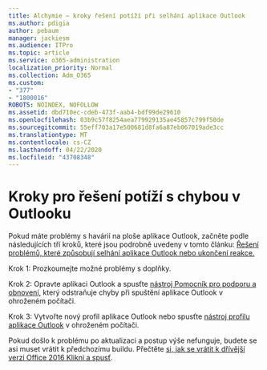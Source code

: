 ```yaml
---
title: Alchymie – kroky řešení potíží při selhání aplikace Outlook
ms.author: pdigia
author: pebaum
manager: jackiesm
ms.audience: ITPro
ms.topic: article
ms.service: o365-administration
localization_priority: Normal
ms.collection: Adm_O365
ms.custom:
- "377"
- "1800016"
ROBOTS: NOINDEX, NOFOLLOW
ms.assetid: dbd710ec-cdeb-473f-aab4-bdf99de29610
ms.openlocfilehash: 03b9c57f8254aea779929135ae45857c799f50de
ms.sourcegitcommit: 55eff703a17e500681d8fa6a87eb067019ade3cc
ms.translationtype: MT
ms.contentlocale: cs-CZ
ms.lasthandoff: 04/22/2020
ms.locfileid: "43708348"
---
```

# <a name="outlook-crash-troubleshooting-steps"></a>Kroky pro řešení potíží s chybou v Outlooku

Pokud máte problémy s havárií na ploše aplikace Outlook, začněte podle následujících tří kroků, které jsou podrobně uvedeny v tomto článku: [Řešení problémů, které způsobují selhání aplikace Outlook nebo ukončení reakce.](https://docs.microsoft.com/exchange/troubleshoot/outlook-crashes/crash-issues)
  
Krok 1: Prozkoumejte možné problémy s doplňky.
  
Krok 2: Opravte aplikaci Outlook a spusťte [nástroj Pomocník pro podporu a obnovení,](https://aka.ms/SaRA-OutlookWontStart) který odstraňuje chyby při spuštění aplikace Outlook v ohroženém počítači.
  
Krok 3: Vytvořte nový profil aplikace Outlook nebo spusťte [nástroj profilu aplikace Outlook](https://aka.ms/SaRA-OutlookSetupProfile) v ohroženém počítači.
  
Pokud došlo k problému po aktualizaci a postup výše nefunguje, budete se asi muset vrátit k předchozímu buildu. Přečtěte [si, jak se vrátit k dřívější verzi Office 2016 Klikni a spusť](https://support.microsoft.com/help/2770432).
  